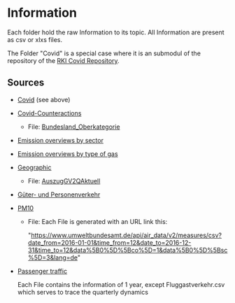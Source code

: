 # Information

Each folder hold the raw Information to its topic.
All Information are present as csv or xlxs files.

The Folder "Covid" is a special case  where it is an submodul of the repository of the [RKI Covid Repository](https://github.com/robert-koch-institut/SARS-CoV-2-Infektionen_in_Deutschland).

## Sources

- [Covid](https://github.com/robert-koch-institut/SARS-CoV-2-Infektionen_in_Deutschland) (see above)
- [Covid-Counteractions](https://www.corona-daten-deutschland.de/dataset)
  - File: [Bundesland_Oberkategorie](https://www.corona-daten-deutschland.de/dataset/massnahmen_oberkategorien_bundeslaender)
- [Emission overviews by sector](https://www.umweltbundesamt.de/sites/default/files/medien/361/dokumente/2023_03_15_em_entwicklung_in_d_ksg-sektoren_pm.xlsx)
- [Emission overviews by type of gas](https://www.umweltbundesamt.de/sites/default/files/medien/361/dokumente/2023_03_15_em_entwicklung_in_d_ksg-sektoren_pm.xlsx)
- [Geographic](https://www.destatis.de/DE/Themen/Laender-Regionen/_inhalt.html)
  - File: [AuszugGV2QAktuell](https://www.destatis.de/DE/Themen/Laender-Regionen/Regionales/Gemeindeverzeichnis/Administrativ/Archiv/GVAuszugQ/AuszugGV2QAktuell.html)
- [Güter- und Personenverkehr](https://www.destatis.de/DE/Themen/Branchen-Unternehmen/Transport-Verkehr/_Grafik/_Interaktiv/gueter-personenverkehr.html)
- [PM10](https://www.umweltbundesamt.de/daten/luft/luftdaten)
  - File: Each File is generated with an URL link this:

    "https://www.umweltbundesamt.de/api/air_data/v2/measures/csv?date_from=2016-01-01&time_from=12&date_to=2016-12-31&time_to=12&data%5B0%5D%5Bco%5D=1&data%5B0%5D%5Bsc%5D=3&lang=de"
    
 - [Passenger traffic](https://ec.europa.eu/eurostat/databrowser/explore/all/transp?lang=de&display=list&sort=date)
 

    Each File contains the information of 1 year, except Fluggastverkehr.csv which serves to trace the quarterly dynamics

